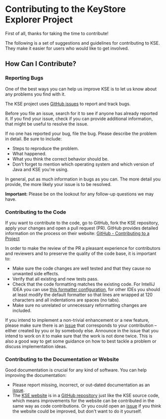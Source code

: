 # Contributing to the KeyStore Explorer Project

First of all, thanks for taking the time to contribute! 

The following is a set of suggestions and guidelines for contributing to KSE. They make it easier for users who would
like to get involved.

## How Can I Contribute?

### Reporting Bugs

One of the best ways you can help us improve KSE is to let us know about any problems you find with it.

The KSE project uses [GitHub issues](https://github.com/kaikramer/keystore-explorer/issues) to report and track bugs.

Before you file an issue, search for it to see if anyone has already reported it. If you find your issue, check if you
can provide additional information, that might be useful to resolve the issue.

If no one has reported your bug, file the bug. Please describe the problem in detail. Be sure to include:
* Steps to reproduce the problem.
* What happened.
* What you think the correct behavior should be.
* Don't forget to mention which operating system and which version of Java and KSE you're using.

In general, put as much information in bugs as you can. The more detail you provide, the more likely your issue is to be resolved.

**Important:** Please be on the lookout for any follow-up questions we may have.

### Contributing to the Code 

If you want to contribute to the code, go to GitHub, fork the KSE repository, apply your changes and open a pull
request (PR). GitHub provides detailed information on the process on their website:
[GitHub - Contributing to a Project](https://guides.github.com/activities/contributing-to-open-source/#contributing)

In order to make the review of the PR a pleasant experience for contributors and reviewers and to preserve the quality
of the code base, it is important to:

* Make sure the code changes are well tested and that they cause no unwanted side effects.
* Verify that all existing and new tests pass.
* Check that the code formatting matches the existing code. For IntelliJ IDEA you can
  use [this formatter configuration](https://keystore-explorer.org/kse_formatter.xml), for other IDEs you should at least
  modify the default formatter so that lines are wrapped at 120 characters and all indentations are spaces (no tabs).
* Make sure no unrelated or unnecessary reformatting changes are included.

If you intend to implement a non-trivial enhancement or a new feature, please make sure there is
an [issue](https://github.com/kaikramer/keystore-explorer/issues) that corresponds to your contribution &ndash; either
created by you or by somebody else. Announce in the issue that you intend to work on it to make sure that the work is
not done twice. This is also a good way to get some guidance on how to best tackle a problem or discuss implementation
ideas.

### Contributing to the Documentation or Website

Good documentation is crucial for any kind of software. You can help improving the documentation:
* Please report missing, incorrect, or out-dated documentation as an [issue](https://github.com/kaikramer/keystore-explorer/issues).
* The [KSE website](https://keystore-explorer.org) is in
  a [GitHub repository](https://github.com/kaikramer/kaikramer.github.io) just like the KSE source code, which means
  improvements for the website can be contributed in the same way as code contributions. Or you could open
  an [issue](https://github.com/kaikramer/keystore-explorer/issues) if you think the website could be improved, but
  don't want to do it yourself.
